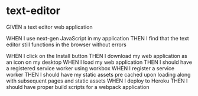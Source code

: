 # text-editor
GIVEN a text editor web application
<!-- WHEN I open my application in my editor
THEN I should see a client server folder structure -->
<!-- WHEN I run `npm run start` from the root directory
THEN I find that my application should start up the backend and serve the client -->
<!-- WHEN I run the text editor application from my terminal
THEN I find that my JavaScript files have been bundled using webpack -->
<!-- WHEN I run my webpack plugins
THEN I find that I have a generated HTML file, service worker, and a manifest file -->
WHEN I use next-gen JavaScript in my application
THEN I find that the text editor still functions in the browser without errors
<!-- WHEN I open the text editor
THEN I find that IndexedDB has immediately created a database storage -->
<!-- WHEN I enter content and subsequently click off of the DOM window
THEN I find that the content in the text editor has been saved with IndexedDB -->
<!-- WHEN I reopen the text editor after closing it
THEN I find that the content in the text editor has been retrieved from our IndexedDB -->
WHEN I click on the Install button
THEN I download my web application as an icon on my desktop
WHEN I load my web application
THEN I should have a registered service worker using workbox
WHEN I register a service worker
THEN I should have my static assets pre cached upon loading along with subsequent pages and static assets
WHEN I deploy to Heroku
THEN I should have proper build scripts for a webpack application